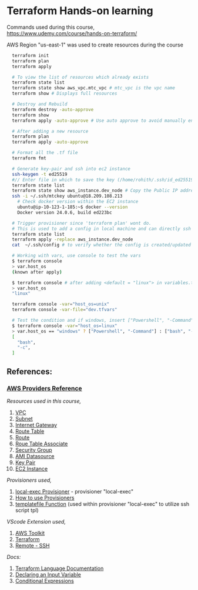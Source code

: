 # Terraform Hands-on learning

Commands used during this course, https://www.udemy.com/course/hands-on-terraform/

AWS Region "us-east-1" was used to create resources during the course

```sh 
  terraform init
  terraform plan
  terraform apply

  # To view the list of resources which already exists
  terraform state list
  terraform state show aws_vpc.mtc_vpc # mtc_vpc is the vpc name
  terraform show # Displays full resources

  # Destroy and Rebuild
  terraform destroy -auto-approve 
  terraform show
  terraform apply -auto-approve # Use auto approve to avoid manually entering 'yes'

  # After adding a new resource
  terraform plan
  terraform apply -auto-approve

  # Format all the .tf file
  terraform fmt 

  # Generate key-pair and ssh into ec2 instance
  ssh-keygen -t ed25519
  #// Enter file in which to save the key (/home/rohith/.ssh/id_ed25519): /home/rohith/.ssh/mtckey
  terraform state list
  terraform state show aws_instance.dev_node # Copy the Public IP address
  ssh -i ~/.ssh/mtckey ubuntu@18.209.108.213
    # Check docker version within the EC2 instance
    ubuntu@ip-10-123-1-185:~$ docker --version
    Docker version 24.0.6, build ed223bc

  # Trigger provisioner since 'terraform plan' wont do. 
  # This is used to add a config in local machine and can directly ssh into the ec2 instance without providing key 
  terraform state list
  terraform apply -replace aws_instance.dev_node
  cat  ~/.ssh/config # to verify whether the config is created/updated

  # Working with vars, use console to test the vars
  $ terraform console
  > var.host_os
  (known after apply)

  $ terraform console # after adding <default = "linux"> in variables.tf
  > var.host_os
  "linux"

  terraform console -var="host_os=unix"
  terraform console -var-file="dev.tfvars"

  # Test the condition and if windows, insert ["Powershell", "-Command"]
  $ terraform console -var="host_os=linux"
  > var.host_os == "windows" ? ["Powershell", "-Command"] : ["bash", "-c"]
  [
    "bash",
    "-c",
  ]

```

## References:

### [AWS Providers Reference](ttps://registry.terraform.io/providers/hashicorp/aws/latest/docs)

*Resources used in this course,*
1. [VPC](https://registry.terraform.io/providers/hashicorp/aws/latest/docs/resources/vpc)
1. [Subnet](https://registry.terraform.io/providers/hashicorp/aws/latest/docs/resources/subnet)
1. [Internet Gateway](https://registry.terraform.io/providers/hashicorp/aws/latest/docs/resources/internet_gateway)
1. [Route Table](https://registry.terraform.io/providers/hashicorp/aws/latest/docs/resources/route_table)
1. [Route](https://registry.terraform.io/providers/hashicorp/aws/latest/docs/resources/route)
1. [Roue Table Associate](https://registry.terraform.io/providers/hashicorp/aws/latest/docs/resources/route_table_association)
1. [Security Group](https://registry.terraform.io/providers/hashicorp/aws/latest/docs/resources/security_group)
1. [AMI Datasource](https://registry.terraform.io/providers/hashicorp/aws/latest/docs/data-sources/ami)
1. [Key Pair](https://registry.terraform.io/providers/hashicorp/aws/latest/docs/resources/key_pair)
1. [EC2 Instance](https://registry.terraform.io/providers/hashicorp/aws/latest/docs/resources/instance)


*Provisioners used,*
1. [local-exec Provisioner](https://developer.hashicorp.com/terraform/language/resources/provisioners/local-exec) - provisioner "local-exec"
1. [How to use Provisioners](https://developer.hashicorp.com/terraform/language/resources/provisioners/syntax#how-to-use-provisioners)
1. [templatefile Function](https://developer.hashicorp.com/terraform/language/functions/templatefile) (used within provisioner "local-exec" to utilize ssh script tpl)


*VScode Extension used,*
1. [AWS Toolkit](https://marketplace.visualstudio.com/items?itemName=AmazonWebServices.aws-toolkit-vscode)
1. [Terraform](https://marketplace.visualstudio.com/items?itemName=4ops.terraform)
1. [Remote - SSH](https://marketplace.visualstudio.com/items?itemName=ms-vscode-remote.remote-ssh)


*Docs:*
1. [Terraform Language Documentation](https://developer.hashicorp.com/terraform/language)
1. [Declaring an Input Variable](https://developer.hashicorp.com/terraform/language/values/variables)
1. [Conditional Expressions](https://developer.hashicorp.com/terraform/language/expressions/conditionals)


